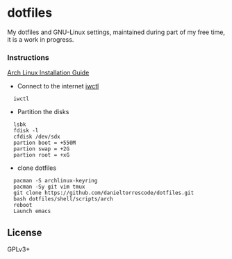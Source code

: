 # dotfiles

My dotfiles and GNU-Linux settings, maintained during part of my free time, it is a work in progress.

### Instructions

[Arch Linux Installation Guide](https://wiki.archlinux.org/title/Installation_guide)

- Connect to the internet
  [iwctl](https://wiki.archlinux.org/title/Iwd#iwctl)

```
  iwctl
```

- Partition the disks

```
  lsbk
  fdisk -l
  cfdisk /dev/sdx
  partion boot = +550M
  partion swap = +2G
  partion root = +xG
```

- clone dotfiles

```
  pacman -S archlinux-keyring
  pacman -Sy git vim tmux
  git clone https://github.com/danieltorrescode/dotfiles.git
  bash dotfiles/shell/scripts/arch
  reboot
  Launch emacs
```

## License

GPLv3+

